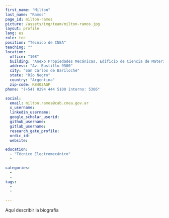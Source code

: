 ```yaml
---
first_name: "Milton"
last_name: "Ramos"
page_id: milton-ramos
picture: /assets/img/team/milton-ramos.jpg
layout: profile
lang: es
role: tec
position: "Técnico de CNEA"
teaching: ""
location:
  office: "108"
  building: "Anexo Propiedades Mecánicas, Edificio de Ciencia de Materiales, Centro Atómico Bariloche"
  address: "Av. Bustillo 9500"
  city: "San Carlos de Bariloche"
  state: "Río Negro"
  country: "Argentina"
  zip-code: R8402AGP
phone: "(+54) 0294 444 5100 interno: 5306"

social:
  email: milton.ramos@cab.cnea.gov.ar
  x_username:
  linkedin_username:
  google_scholar_userid:
  github_username:
  gitlab_username:
  research_gate_profile:
  ordic_id:
  website:

education:
  - "Técnico Electromecánico"
  -

categories: 
  -
  -
tags: 
  -
  -
  
---
```



Aquí describir la biografía

